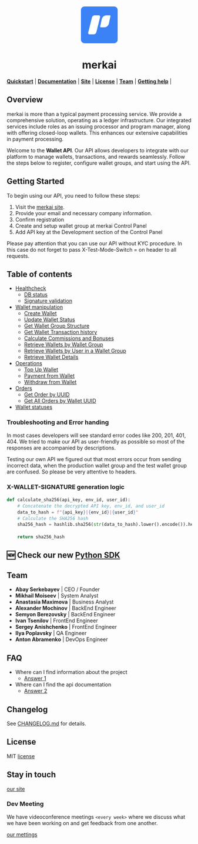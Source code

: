 <p align="center">
<img style="align:center;" src="resources/logo.png" alt="merkai Logo" width="100"/>
<h1 align="center">merkai</h1>
</p>

**[Quickstart](#Quickstart)** |
**[Documentation](https://github.com/merkai/merkai-api-alpha/tree/doc/readme-feature/API)** |
**[Site](https://merkai.com/)** |
**[License](#License)** |
**[Team](#Team)** |
**[Getting help](#FAQ)** |

## Overview
merkai is more than a typical payment processing service. We provide a comprehensive solution, operating as a ledger infrastructure. Our integrated services include roles as an issuing processor and program manager, along with offering closed-loop wallets. This enhances our extensive capabilities in payment processing.

Welcome to the **Wallet API**. Our API allows developers to integrate with our platform to manage wallets, transactions, and rewards seamlessly. Follow the steps below to register, configure wallet groups, and start using the API.

## Getting Started

To begin using our API, you need to follow these steps:

1. Visit the [merkai site](https://merkai.com).
2. Provide your email and necessary company information.
3. Confirm registration
4. Create and setup wallet group at merkai Control Panel
5. Add API key at the Development section of the Control Panel

Please pay attention that you can use our API without KYC procedure. In this case do not forget to pass X-Test-Mode-Switch = on header to all requests.

## Table of contents

- [Healthcheck](https://github.com/merkai/merkai-api-alpha/tree/main/API/health.md)
  - [DB status](https://github.com/merkai/merkai-api-alpha/tree/main/API/health.md#Check_Database_Health_Status)
  - [Signature validation](https://github.com/merkai/merkai-api-alpha/tree/main/API/health.md#Validate_API_Key_and_Wallet_Group_UUID)
- [Wallet manipulation](https://github.com/merkai/merkai-api-alpha/tree/main/API/wallet.md)
  - [Create Wallet](https://github.com/merkai/merkai-api-alpha/tree/main/API/wallet.md#Create_Wallet)
  - [Update Wallet Status](https://github.com/merkai/merkai-api-alpha/tree/main/API/wallet.md#Update_Wallet_Status)
  - [Get Wallet Group Structure](https://github.com/merkai/merkai-api-alpha/tree/main/API/wallet.md#Get_Wallet_Group_Structure)
  - [Get Wallet Transaction history](https://github.com/merkai/merkai-api-alpha/tree/main/API/wallet.md#Get_Wallet_Transaction_history)
  - [Calculate Commissions and Bonuses](https://github.com/merkai/merkai-api-alpha/tree/main/API/wallet.md#Calculate_Commissions_and_Bonuses)
  - [Retrieve Wallets by Wallet Group](https://github.com/merkai/merkai-api-alpha/tree/main/API/wallet.md#Retrieve_Wallets_by_Wallet_Group)
  - [Retrieve Wallets by User in a Wallet Group](https://github.com/merkai/merkai-api-alpha/tree/main/API/wallet.md#Retrieve_Wallets_by_User_in_a_Wallet_Group)
  - [Retrieve Wallet Details](https://github.com/merkai/merkai-api-alpha/tree/main/API/wallet.md#Retrieve_Wallet_Details)
- [Operations](https://github.com/merkai/merkai-api-alpha/tree/main/API/operation.md)
  - [Top Up Wallet](https://github.com/merkai/merkai-api-alpha/tree/main/API/operation.md#Top_Up_Wallet)
  - [Payment from Wallet](https://github.com/merkai/merkai-api-alpha/tree/main/API/operation.md#Payment_from_Wallet)
  - [Withdraw from Wallet](https://github.com/merkai/merkai-api-alpha/tree/main/API/operation.md#Withdraw_from_Wallet)
- [Orders](https://github.com/merkai/merkai-api-alpha/tree/main/API/order.md)
  - [Get Order by UUID](https://github.com/merkai/merkai-api-alpha/tree/main/API/order.md#Get_Order_by_UUID)
  - [Get All Orders by Wallet UUID](https://github.com/merkai/merkai-api-alpha/tree/main/API/order.md#Get_All_Orders_by_Wallet_UUID)
- [Wallet statuses](https://github.com/merkai/merkai-api-alpha/tree/main/API/status.md)

### Troubleshooting and Error handing

In most cases developers will see standard error codes like 200, 201, 401, 404. 
We tried to make our API as user-friendly as possible so most of the responses are accompanied by descriptions.

Testing our own API we figured out that most errors occur from sending incorrect data, when the production wallet group and the test wallet group are confused. So please be very attentive to headers.


### X-WALLET-SIGNATURE generation logic
```python
def calculate_sha256(api_key, env_id, user_id):
    # Concatenate the decrypted API key, env_id, and user_id
    data_to_hash = f"{api_key}|{env_id}|{user_id}"
    # Calculate the SHA256 hash
    sha256_hash = hashlib.sha256(str(data_to_hash).lower().encode()).hexdigest()
 
    return sha256_hash
```

## 🆕 Check our new [Python SDK](https://github.com/merkai/merkai-sdk-python)

## Team

- __Abay Serkebayev__        | CEO / Founder
- __Mikhail Moiseev__        | System Analyst
- __Anastasia Maximova__     | Business Analyst
- __Alexander Mochinov__     | BackEnd Engineer
- __Semyon Berezovsky__      | BackEnd Engineer
- __Ivan Tsenilov__          | FrontEnd Engineer
- __Sergey Anishchenko__     | FrontEnd Engineer
- __Ilya Poplavsky__         | QA Engineer
- __Anton Abramenko__        | DevOps Engineer

## FAQ

- Where can I find information about the project
    - [Answer 1](https://merkai.com/)
- Where can I find the api documentation
    - [Answer 2](https://github.com/merkai/merkai-api-alpha/)

## Changelog
See [CHANGELOG.md](https://github.com/merkai/merkai-api-alpha/blob/main/CHANGELOG.md) for details.

## License
MIT [license](https://github.com/merkai/merkai-api-alpha/blob/main/LICENSE)

## Stay in touch
[our site](https://merkai.com/team)

### Dev Meeting

We have videoconference meetings `<every week>` where we discuss what we have been working on and get feedback from one another.

[our mettings]()
